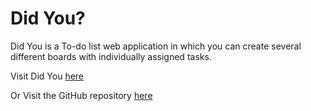 # Did You?

Did You is a To-do list web application in which you can create several different boards with individually assigned tasks.

Visit Did You [here](https://did-you.herokuapp.com)

Or Visit the GitHub repository [here](https://github.com/PaulBueckhard/did-you)

